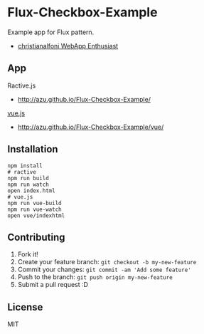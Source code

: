 # Flux-Checkbox-Example

Example app for Flux pattern.

- [christianalfoni WebApp Enthusiast](http://christianalfoni.github.io/javascript/2014/08/20/react-js-and-flux.html "christianalfoni WebApp Enthusiast")

## App

Ractive.js

- http://azu.github.io/Flux-Checkbox-Example/

[vue.js](http://vuejs.org/ "vue.js")

- http://azu.github.io/Flux-Checkbox-Example/vue/

## Installation

```
npm install
# ractive
npm run build
npm run watch
open index.html
# vue.js
npm run vue-build
npm run vue-watch
open vue/indexhtml
```

## Contributing

1. Fork it!
2. Create your feature branch: `git checkout -b my-new-feature`
3. Commit your changes: `git commit -am 'Add some feature'`
4. Push to the branch: `git push origin my-new-feature`
5. Submit a pull request :D

## License

MIT